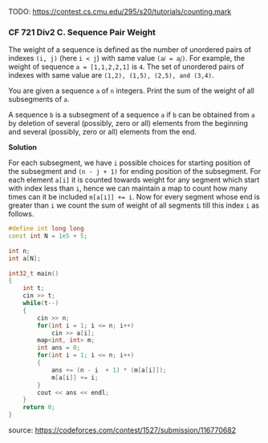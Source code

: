 TODO: https://contest.cs.cmu.edu/295/s20/tutorials/counting.mark

### CF 721 Div2 C. Sequence Pair Weight

The weight of a sequence is defined as the number of unordered pairs of indexes `(i, j)` (here `i < j`) with same value `(a𝑖 = a𝑗)`. For example, the weight of sequence `a = [1,1,2,2,1]` is `4`. The set of unordered pairs of indexes with same value are `(1,2), (1,5), (2,5), and (3,4)`.

You are given a sequence `a` of `n` integers. Print the sum of the weight of all subsegments of `a`.

A sequence `b` is a subsegment of a sequence `a` if `b` can be obtained from `a` by deletion of several (possibly, zero or all) elements from the beginning and several (possibly, zero or all) elements from the end.

**Solution**

For each subsegment, we have `i` possible choices for starting position of the subsegment and `(n - j + 1)` for ending position of the subsegment. For each element `a[i]` it is counted towards weight for any segment which start with index less than `i`, hence we can maintain a map to count how many times can it be included `m[a[i]] += i`. Now for every segment whose end is greater than `i` we count the sum of weight of all segments till this index `i` as follows.

```cpp
#define int long long
const int N = 1e5 + 5;
 
int n;
int a[N];
 
int32_t main()
{
	int t;
	cin >> t;
	while(t--)
	{
		cin >> n;
		for(int i = 1; i <= n; i++)
			cin >> a[i];
		map<int, int> m;
		int ans = 0;
		for(int i = 1; i <= n; i++)
		{
			ans += (n - i  + 1) * (m[a[i]]);
			m[a[i]] += i;
		}
		cout << ans << endl;
	}
	return 0;
}
```
source: https://codeforces.com/contest/1527/submission/116770682
